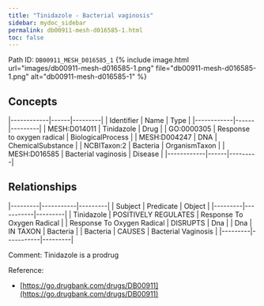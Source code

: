 ```yaml
---
title: "Tinidazole - Bacterial vaginosis"
sidebar: mydoc_sidebar
permalink: db00911-mesh-d016585-1.html
toc: false 
---
```



Path ID: `DB00911_MESH_D016585_1`
{% include image.html url="images/db00911-mesh-d016585-1.png" file="db00911-mesh-d016585-1.png" alt="db00911-mesh-d016585-1" %}

## Concepts

|------------|------|---------|
| Identifier | Name | Type    |
|------------|------|---------|
| MESH:D014011 | Tinidazole | Drug |
| GO:0000305 | Response to oxygen radical | BiologicalProcess |
| MESH:D004247 | DNA | ChemicalSubstance |
| NCBITaxon:2 | Bacteria | OrganismTaxon |
| MESH:D016585 | Bacterial vaginosis | Disease |
|------------|------|---------|

## Relationships

|---------|-----------|---------|
| Subject | Predicate | Object  |
|---------|-----------|---------|
| Tinidazole | POSITIVELY REGULATES | Response To Oxygen Radical |
| Response To Oxygen Radical | DISRUPTS | Dna |
| Dna | IN TAXON | Bacteria |
| Bacteria | CAUSES | Bacterial Vaginosis |
|---------|-----------|---------|

Comment: Tinidazole is a prodrug

Reference: 
  - [https://go.drugbank.com/drugs/DB00911](https://go.drugbank.com/drugs/DB00911)
